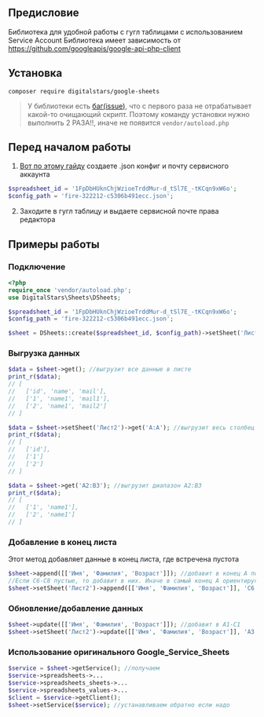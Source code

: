 ## Предисловие
Библиотека для удобной работы с гугл таблицами с использованием Service Account
Библиотека имеет зависимость от https://github.com/googleapis/google-api-php-client

## Установка
`composer require digitalstars/google-sheets`
> У библиотеки есть [баг(issue)](https://github.com/googleapis/google-api-php-client/issues/1893), что с первого раза не отрабатывает какой-то очищающий скрипт. Поэтому команду установки нужно выполнить 2 РАЗА!!, иначе не появится `vendor/autoload.php`

## Перед началом работы
1) [Вот по этому гайду](https://pocketadmin.tech/ru/%D1%80%D0%B0%D0%B1%D0%BE%D1%82%D0%B0-%D1%81-4-%D0%B2%D0%B5%D1%80%D1%81%D0%B8%D0%B5%D0%B9-api-google-%D1%82%D0%B0%D0%B1%D0%BB%D0%B8%D1%86%D1%8B-%D0%BD%D0%B0-php/) создаете .json конфиг и почту сервисного аккаунта
```php
$spreadsheet_id = '1FpDbHUknChjWzioeTrddMur-d_tSl7E_-tKCqn9xW6o';
$config_path = 'fire-322212-c5306b491ecc.json';
```
2) Заходите в гугл таблицу и выдаете сервисной почте права редактора

## Примеры работы

### Подключение
```php
<?php
require_once 'vendor/autoload.php';
use DigitalStars\Sheets\DSheets;

$spreadsheet_id = '1FpDbHUknChjWzioeTrddMur-d_tSl7E_-tKCqn9xW6o';
$config_path = 'fire-322212-c5306b491ecc.json';

$sheet = DSheets::create($spreadsheet_id, $config_path)->setSheet('Лист');
```

### Выгрузка данных
```php
$data = $sheet->get(); //выгрузит все данные в листе
print_r($data);
// [
//   ['id', 'name', 'mail'],
//   ['1', 'name1', 'mail1'],
//   ['2', 'name1', 'mail2']
// ]

$data = $sheet->setSheet('Лист2')->get('A:A'); //выгрузит весь столбец А из Лист2
print_r($data);
// [
//   ['id'],
//   ['1']
//   ['2']
// ]

$data = $sheet->get('A2:B3'); //выгрузит диапазон A2:B3
print_r($data);
// [
//   ['1', 'name1'],
//   ['2', 'name1']
// ]
```

### Добавление в конец листа
Этот метод добавляет данные в конец листа, где встречена пустота
```php
$sheet->append([['Имя', 'Фамилия', 'Возраст']]); //добавит в конец A по максимальной используемой строке всех букв
//Если C6-C8 пустые, то добавит в них. Иначе в самый конец A ориентируясь по максимальной используемой строке всех букв
$sheet->setSheet('Лист2')->append([['Имя', 'Фамилия', 'Возраст']], 'C6'); 
```

### Обновление/добавление данных
```php
$sheet->update([['Имя', 'Фамилия', 'Возраст']]); //добавит в A1-C1
$sheet->setSheet('Лист2')->update([['Имя', 'Фамилия', 'Возраст']], 'A3'); //добавит в A3-C3 даже если они заполнены
```

### Использование оригинального Google_Service_Sheets
```php
$service = $sheet->getService(); //получаем
$service->spreadsheets->...
$service->spreadsheets_sheets->...
$service->spreadsheets_values->...
$client = $service->getClient();
$sheet->setService($service); //устанавливаем обратно если надо
```